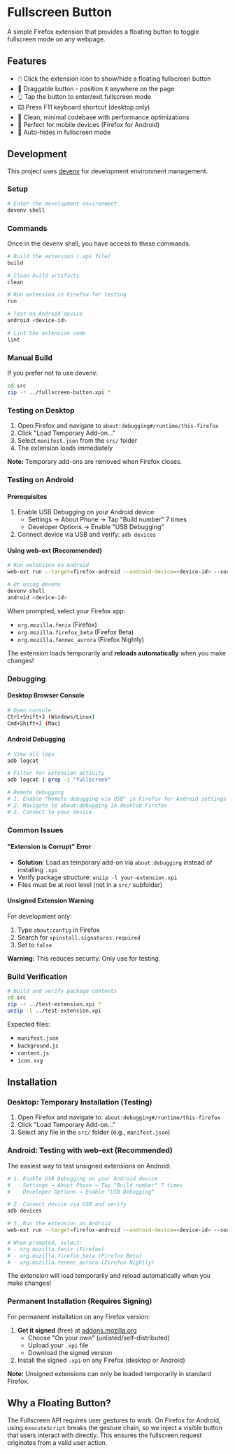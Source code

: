# Fullscreen Button

A simple Firefox extension that provides a floating button to toggle fullscreen mode on any webpage.

## Features

- 🖱️ Click the extension icon to show/hide a floating fullscreen button
- 🎯 Draggable button - position it anywhere on the page
- 👆 Tap the button to enter/exit fullscreen mode
- ⌨️ Press F11 keyboard shortcut (desktop only)
- 🚀 Clean, minimal codebase with performance optimizations
- 📱 Perfect for mobile devices (Firefox for Android)
- 🎨 Auto-hides in fullscreen mode

## Development

This project uses [devenv](https://devenv.sh/) for development environment management.

### Setup

```bash
# Enter the development environment
devenv shell
```

### Commands

Once in the devenv shell, you have access to these commands:

```bash
# Build the extension (.xpi file)
build

# Clean build artifacts
clean

# Run extension in Firefox for testing
run

# Test on Android device
android <device-id>

# Lint the extension code
lint
```

### Manual Build

If you prefer not to use devenv:

```bash
cd src
zip -r ../fullscreen-button.xpi *
```

### Testing on Desktop

1. Open Firefox and navigate to `about:debugging#/runtime/this-firefox`
2. Click "Load Temporary Add-on..."
3. Select `manifest.json` from the `src/` folder
4. The extension loads immediately

**Note:** Temporary add-ons are removed when Firefox closes.

### Testing on Android

#### Prerequisites
1. Enable USB Debugging on your Android device:
   - Settings → About Phone → Tap "Build number" 7 times
   - Developer Options → Enable "USB Debugging"
2. Connect device via USB and verify: `adb devices`

#### Using web-ext (Recommended)
```bash
# Run extension on Android
web-ext run --target=firefox-android --android-device=<device-id> --source-dir=src

# Or using devenv
devenv shell
android <device-id>
```

When prompted, select your Firefox app:
- `org.mozilla.fenix` (Firefox)
- `org.mozilla.firefox_beta` (Firefox Beta)
- `org.mozilla.fennec_aurora` (Firefox Nightly)

The extension loads temporarily and **reloads automatically** when you make changes!

### Debugging

#### Desktop Browser Console
```bash
# Open console
Ctrl+Shift+J (Windows/Linux)
Cmd+Shift+J (Mac)
```

#### Android Debugging
```bash
# View all logs
adb logcat

# Filter for extension activity
adb logcat | grep -i "fullscreen"

# Remote debugging
# 1. Enable "Remote debugging via USB" in Firefox for Android settings
# 2. Navigate to about:debugging in desktop Firefox
# 3. Connect to your device
```

### Common Issues

#### "Extension is Corrupt" Error
- **Solution**: Load as temporary add-on via `about:debugging` instead of installing `.xpi`
- Verify package structure: `unzip -l your-extension.xpi`
- Files must be at root level (not in a `src/` subfolder)

#### Unsigned Extension Warning
For development only:
1. Type `about:config` in Firefox
2. Search for `xpinstall.signatures.required`
3. Set to `false`

**Warning:** This reduces security. Only use for testing.

### Build Verification

```bash
# Build and verify package contents
cd src
zip -r ../test-extension.xpi *
unzip -l ../test-extension.xpi
```

Expected files:
- `manifest.json`
- `background.js`
- `content.js`
- `icon.svg`

## Installation

### Desktop: Temporary Installation (Testing)

1. Open Firefox and navigate to: `about:debugging#/runtime/this-firefox`
2. Click "Load Temporary Add-on..."
3. Select any file in the `src/` folder (e.g., `manifest.json`)

### Android: Testing with web-ext (Recommended)

The easiest way to test unsigned extensions on Android:

```bash
# 1. Enable USB Debugging on your Android device
#    Settings → About Phone → Tap "Build number" 7 times
#    Developer Options → Enable "USB Debugging"

# 2. Connect device via USB and verify
adb devices

# 3. Run the extension on Android
web-ext run --target=firefox-android --android-device=<device-id> --source-dir=src

# When prompted, select:
# - org.mozilla.fenix (Firefox)
# - org.mozilla.firefox_beta (Firefox Beta)
# - org.mozilla.fennec_aurora (Firefox Nightly)
```

The extension will load temporarily and reload automatically when you make changes!

### Permanent Installation (Requires Signing)

For permanent installation on any Firefox version:

1. **Get it signed** (free) at [addons.mozilla.org](https://addons.mozilla.org/developers/)
   - Choose "On your own" (unlisted/self-distributed)
   - Upload your `.xpi` file
   - Download the signed version
2. Install the signed `.xpi` on any Firefox (desktop or Android)

**Note:** Unsigned extensions can only be loaded temporarily in standard Firefox.

## Why a Floating Button?

The Fullscreen API requires user gestures to work. On Firefox for Android, using `executeScript` breaks the gesture chain, so we inject a visible button that users interact with directly. This ensures the fullscreen request originates from a valid user action.